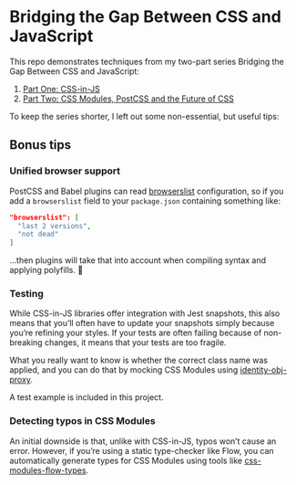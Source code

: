 # Bridging the Gap Between CSS and JavaScript

This repo demonstrates techniques from my two-part series Bridging the Gap Between CSS
and JavaScript:

  1. [Part One: CSS-in-JS][part1]
  2. [Part Two: CSS Modules, PostCSS and the Future of CSS][part2]

To keep the series shorter, I left out some non-essential, but useful tips:

## Bonus tips

### Unified browser support

PostCSS and Babel plugins can read [browserslist][] configuration, so if you add
a `browserslist` field to your `package.json` containing something like:

```json
"browserslist": [
  "last 2 versions",
  "not dead"
]
```

…then plugins will take that into account when compiling syntax and applying polyfills. 🦔

### Testing

While CSS-in-JS libraries offer integration with Jest snapshots, this also means that you’ll often have to update your snapshots simply because you’re refining your styles. If your tests are often failing because of non-breaking changes, it means that your tests are too fragile.

What you really want to know is whether the correct class name was applied, and you can do that by mocking CSS Modules using [identity-obj-proxy][].

A test example is included in this project.

### Detecting typos in CSS Modules

An initial downside is that, unlike with CSS-in-JS, typos won’t cause an error. However, if you’re using a static type-checker like Flow, you can automatically generate types for CSS Modules using tools like [css-modules-flow-types][].

[part1]: https://css-tricks.com/bridging-the-gap-between-css-and-javascript-css-in-js/
[part2]: https://css-tricks.com/bridging-the-gap-between-css-and-javascript-css-modules-postcss-and-the-future-of-css/
[browserslist]: https://github.com/browserslist/browserslist
[identity-obj-proxy]: https://github.com/keyanzhang/identity-obj-proxy
[css-modules-flow-types]: https://github.com/skovhus/css-modules-flow-types
